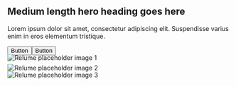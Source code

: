 <section id="relume" class="px-[5%] py-16 md:py-24 lg:py-28">
  <div class="container">
    <div class="rb-12 mb-12 text-center md:mb-18 lg:mb-20">
      <div class="mx-auto w-full max-w-lg">
        <h1 class="mb-5 text-6xl font-bold md:mb-6 md:text-9xl lg:text-10xl">
          Medium length hero heading goes here
        </h1>
        <p class="md:text-md">
          Lorem ipsum dolor sit amet, consectetur adipiscing elit. Suspendisse varius enim in eros
          elementum tristique.
        </p>
        <div class="mt-6 flex items-center justify-center gap-4 md:mt-8">
          <button
            class="focus-visible:ring-border-primary inline-flex gap-3 items-center justify-center whitespace-nowrap ring-offset-white transition-colors focus-visible:outline-none focus-visible:ring-2 focus-visible:ring-offset-2 disabled:pointer-events-none disabled:opacity-50 border border-border-primary bg-background-alternative text-text-alternative px-6 py-3"
            title="Button"
          >
            Button</button
          ><button
            class="focus-visible:ring-border-primary inline-flex gap-3 items-center justify-center whitespace-nowrap ring-offset-white transition-colors focus-visible:outline-none focus-visible:ring-2 focus-visible:ring-offset-2 disabled:pointer-events-none disabled:opacity-50 border border-border-primary text-text-primary bg-background-primary px-6 py-3"
            title="Button"
          >
            Button
          </button>
        </div>
      </div>
    </div>
    <div class="relative flex justify-center gap-6 sm:gap-8 md:gap-0">
      <div class="absolute bottom-0 left-0 z-10 w-2/5" style="transform: translateY(-16%)">
        <img
          src="https://d22po4pjz3o32e.cloudfront.net/placeholder-image-portrait-dim.png"
          alt="Relume placeholder image 1"
          class="aspect-square size-full object-cover"
        />
      </div>
      <div class="mx-[10%] mb-[10%] w-1/2" style="transform: translateY(15.5%)">
        <img
          src="https://d22po4pjz3o32e.cloudfront.net/placeholder-image.svg"
          alt="Relume placeholder image 2"
          class="aspect-square size-full object-cover"
        />
      </div>
      <div class="absolute right-0 top-[10%] w-2/5" style="transform: translateY(12%)">
        <img
          src="https://d22po4pjz3o32e.cloudfront.net/placeholder-image-portrait-dim.png"
          alt="Relume placeholder image 3"
          class="aspect-[4/3] size-full object-cover"
        />
      </div>
    </div>
  </div>
</section>
